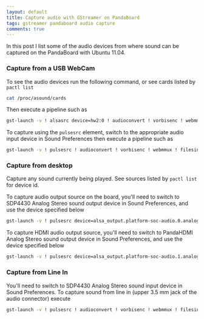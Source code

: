 ```yaml
---
layout: default
title: Capture audio with GStreamer on PandaBoard
tags: gstreamer pandaboard audio capture
comments: true
---
```


In this post I list some of the audio devices from where sound can be captured on the PandaBoard with Ubuntu 11.04.

### Capture from a USB WebCam

To see the audio devices run the following command, or see cards listed by `pactl list`

```bash
cat /proc/asound/cards
```

Then execute a pipeline such as

```bash
gst-launch -v ! alsasrc device=hw2:0 ! audioconvert ! vorbisenc ! webmmux ! filesink location=audio.mkv
```

To capture using the `pulsesrc` element, switch to the appropriate audio input device in Sound Preferences then execute a pipeline such as

```bash
gst-launch -v ! pulsesrc ! audioconvert ! vorbisenc ! webmmux ! filesink location=audio.mkv
```

### Capture from desktop

Capture any sound currently being played. See sources listed by `pactl list` for device id.

To capture audio output source on the board, you'll need to switch to SDP4430 Analog Stereo sound output device in Sound Preferences, and use the device specified below

```bash
gst-launch -v ! pulsesrc device=alsa_output.platform-soc-audio.0.analog-stereo.monitor ! audioconvert ! vorbisenc ! webmmux ! filesink location=audio.mkv
```

To capture HDMI audio output source, you'll need to switch to PandaHDMI Analog Stereo sound output device in Sound Preferences, and use the device specified below

```bash
gst-launch -v ! pulsesrc device=alsa_output.platform-soc-audio.1.analog-stereo.monitor ! audioconvert ! vorbisenc ! webmmux ! filesink location=audio.mkv
```

### Capture from Line In

You'll need to switch to SDP4430 Analog Stereo sound input device in Sound Preferences. To capture sound from line in (upper 3.5 mm jack of the audio connector) execute

```bash
gst-launch -v ! pulsesrc ! audioconvert ! vorbisenc ! webmmux ! filesink location=audio.mkv
```
